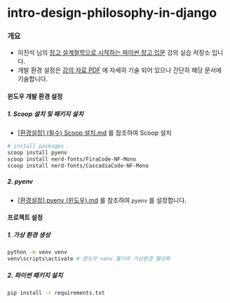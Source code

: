 # intro-design-philosophy-in-django



### 개요

* 이진석 님의 [장고 설계철학으로 시작하는 파이썬 장고 입문](https://www.inflearn.com/course/%EC%9E%A5%EA%B3%A0-%EC%84%A4%EA%B3%84%EC%B2%A0%ED%95%99-%EC%9E%85%EB%AC%B8) 강의 실습 저장소 입니다.
* 개발 환경 설정은 [강의 자료 PDF](https://www.inflearn.com/course/%EC%9E%A5%EA%B3%A0-%EC%84%A4%EA%B3%84%EC%B2%A0%ED%95%99-%EC%9E%85%EB%AC%B8/unit/120979) 에 자세히 기술 되어 있으나 간단히 해당 문서에 기술합니다.



#### 윈도우 개발 환경 설정

##### 1. Scoop 설치 및 패키지 설치

* [[환경설정] (필수) Scoop 설치.md](https://github.com/jjori-master/pre-blog/blob/master/dev-env/%5B%ED%99%98%EA%B2%BD%EC%84%A4%EC%A0%95%5D%20(%ED%95%84%EC%88%98)%20Scoop%20%EC%84%A4%EC%B9%98.md) 를 참조하여 Scoop 설치

```bash
# install packages
scoop install pyenv
scoop install nerd-fonts/FiraCode-NF-Mono
scoop install nerd-fonts/CascadiaCode-NF-Mono
```

##### 2. pyenv

* [[환경설정] pyenv (윈도우).md](https://github.com/jjori-master/pre-blog/blob/master/dev-env/%5B%ED%99%98%EA%B2%BD%EC%84%A4%EC%A0%95%5D%20pyenv%20(%EC%9C%88%EB%8F%84%EC%9A%B0).md) 를 참조하여 `pyenv` 를 설정합니다.



#### 프로젝트 설정

##### 1. 가상 환경 생성

```bash
python -m venv venv
venv\scripts\activate # 윈도우 venv 폴더의 가상환경 활성화
```

##### 2. 파이썬 패키지 설치

```bash
pip install -r requirements.txt
```

